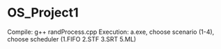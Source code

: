 # OS_Project1
Compile: g++ randProcess.cpp
Execution: a.exe, choose scenario (1-4), choose scheduler (1.FIFO 2.STF 3.SRT 5.ML) 
